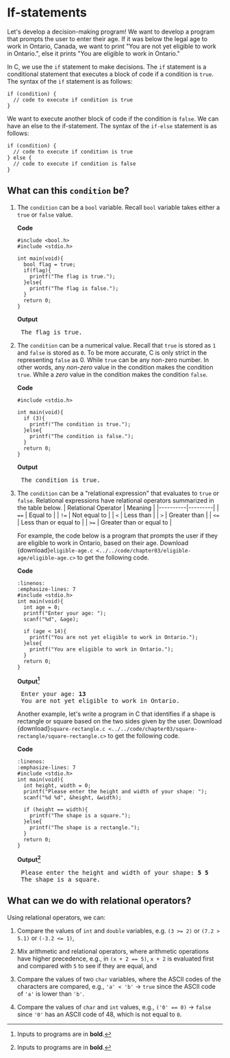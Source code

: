 # If-statements

Let's develop a decision-making program! We want to develop a program that prompts the user to enter their age. If it was below the legal age to work in Ontario, Canada, we want to print "You are not yet eligible to work in Ontario.", else it prints "You are eligible to work in Ontario."

In C, we use the `if` statement to make decisions. The `if` statement is a conditional statement that executes a block of code if a condition is `true`. The syntax of the `if` statement is as follows:

```{code-block} c
if (condition) {
  // code to execute if condition is true
}
```

We want to execute another block of code if the condition is `false`. We can have an else to the if-statement. The syntax of the `if-else` statement is as follows:

```{code-block} c
if (condition) {
  // code to execute if condition is true
} else {
  // code to execute if condition is false
}
```

## What can this `condition` be?

1. The `condition` can be a `bool` variable. Recall `bool` variable takes either a `true` or `false` value. 
    
    **Code**
    ```{code-block} c
    #include <bool.h>
    #include <stdio.h>
    
    int main(void){
      bool flag = true;
      if(flag){
        printf("The flag is true.");
      }else{
        printf("The flag is false.");
      }
      return 0;
    }
    ```
    
    **Output**
    <pre>
    The flag is true.</pre>
    
2. The `condition` can be a numerical value. Recall that `true` is stored as `1` and `false` is stored as `0`. To be more accurate, C is only strict in the representing `false` as 0. While `true` can be any non-zero number. In other words, any *non-zero* value in the condition makes the condition `true`. While a *zero* value in the condition makes the condition `false`.

    **Code**
    ```{code-block} c
    #include <stdio.h>
    
    int main(void){
      if (3){
        printf("The condition is true.");
      }else{
        printf("The condition is false.");
      }
      return 0;
    }
    ```
    **Output**
    <pre>
    The condition is true.</pre>

3. The `condition` can be a "relational expression" that evaluates to `true` or `false`. Relational expressions have relational operators summarized in the table below.
    | Relational Operator | Meaning |
    |----------|---------|
    | `==`     | Equal to |
    | `!=`     | Not equal to |
    | `<`      | Less than |
    | `>`      | Greater than |
    | `<=`     | Less than or equal to |
    | `>=`     | Greater than or equal to |

    For example, the code below is a program that prompts the user if they are eligible to work in Ontario, based on their age. Download {download}`eligible-age.c <../../code/chapter03/eligible-age/eligible-age.c>` to get the following code.

    **Code**
    ```{code-block} c
    :linenos:
    :emphasize-lines: 7
    #include <stdio.h>
    int main(void){
      int age = 0;
      printf("Enter your age: ");
      scanf("%d", &age);

      if (age < 14){
        printf("You are not yet eligible to work in Ontario.");
      }else{
        printf("You are eligible to work in Ontario.");
      }
      return 0;
    }
    ```

    **Output[^1]**
    <pre>
    Enter your age: <b>13</b>
    You are not yet eligible to work in Ontario.</pre>

    Another example, let's write a program in C that identifies if a shape is rectangle or square based on the two sides given by the user. Download {download}`square-rectangle.c <../../code/chapter03/square-rectangle/square-rectangle.c>` to get the following code.

    **Code**
    ```{code-block} c
    :linenos:
    :emphasize-lines: 7
    #include <stdio.h>
    int main(void){
      int height, width = 0;
      printf("Please enter the height and width of your shape: ");
      scanf("%d %d", &height, &width);
      
      if (height == width){
        printf("The shape is a square.");
      }else{
        printf("The shape is a rectangle.");
      }
      return 0;
    }
    ```
    **Output[^1]**
    <pre>
    Please enter the height and width of your shape: <b>5 5</b>
    The shape is a square.</pre>


## What can we do with relational operators?

Using relational operators, we can:

1. Compare the values of `int` and `double` variables, e.g. `(3 >= 2)` or `(7.2 > 5.1)` or `(-3.2 <= 1)`,

2. Mix arithmetic and relational operators, where arithmetic operations have higher precedence, e.g., in `(x + 2 == 5)`, `x + 2` is evaluated first and compared with `5` to see if they are equal, and

3. Compare the values of two `char` variables, where the ASCII codes of the characters are compared, e.g., `'a' < 'b'` $\rightarrow$ `true` since the ASCII code of `'a'` is lower than `'b'`. 

4. Compare the values of `char` and `int` values, e.g., `('0' == 0)` $\rightarrow$ `false` since `'0'` has an ASCII code of 48, which is not equal to `0`.



[^1]: Inputs to programs are in **bold**.